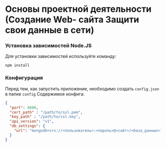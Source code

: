 # Основы проектной деятельности (Создание Web- сайта Защити свои данные в сети)

### Установка зависимостей Node.JS
Для установки зависимостей используйте команду:
```
npm install
```

### Конфигурация
Перед тем, как запустить приложение, необходимо создать `config.json` в папке `config`
Содержимое конфига:
```json
{
  "port": 8000,
  "cert_path" : "/path/to/ssl.pem",
  "key_path" : "/path/to/ssl.key",
  "api_version": "v1",
  "db_settings": {
    "url": "mongodb+srv://<пользователь>:<пароль>@<сайт>/<база_данных>?retryWrites=true&w=majority"
  }
}
```
